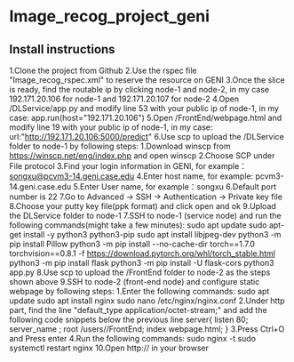 # Image_recog_project_geni
## Install instructions
1.Clone the project from Github
2.Use the rspec file "Image_recog_rspec.xml" to reserve the resource on GENI
3.Once the slice is ready, find the routable ip by clicking node-1 and node-2, in my case 192.171.20.106 for node-1 and 192.171.20.107 for node-2
4.Open /DLService/app.py and modify line 53 with your public ip of node-1, in my case:
    app.run(host="192.171.20.106")
5.Open /FrontEnd/webpage.html and modify line 19 with your public ip of node-1, in my case:
    url:"http://192.171.20.106:5000/predict"
6.Use scp to upload the /DLService folder to node-1 by following steps:
    1.Download winscp from https://winscp.net/eng/index.php and open winscp
    2.Choose SCP under File protocol
    3.Find your login information in GENI, for example：songxu@pcvm3-14.geni.case.edu
    4.Enter host name, for example: pcvm3-14.geni.case.edu
    5.Enter User name, for example：songxu
    6.Default port number is 22
    7.Go to Advanced -> SSH -> Authentication -> Private key file
    8.Choose your putty key file(ppk format) and click open and ok
    9.Upload the DLService folder to node-1
7.SSH to node-1 (service node) and run the following commands(might take a few minutes):
    sudo apt update
    sudo apt-get install -y python3 python3-pip
    sudo apt install libjpeg-dev
    python3 -m pip install Pillow
    python3 -m pip install --no-cache-dir torch==1.7.0 torchvision==0.8.1 -f https://download.pytorch.org/whl/torch_stable.html
    python3 -m pip install flask
    python3 -m pip install -U flask-cors
    python3 app.py
8.Use scp to upload the /FrontEnd folder to node-2 as the steps shown above
9.SSH to node-2 (front-end node) and configure static webpage by following steps:
    1.Enter the following commands:
        sudo apt update
        sudo apt install nginx
        sudo nano /etc/nginx/nginx.conf
    2.Under http part, find the line "default_type application/octet-stream;" and add the following code snippets below the previous line
        server{
            listen 80;
            server_name <public ip of node-2>;
            root /users/<username>/FrontEnd;
            index webpage.html;
        }
    3.Press Ctrl+O and Press enter
    4.Run the following commands:
        sudo nginx -t
        sudo systemctl restart nginx
10.Open http://<public ip of node-2> in your browser
